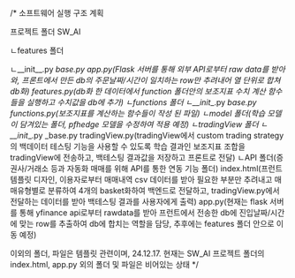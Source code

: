 /* 소프트웨어 실행 구조 계획

프로젝트 폴더 SW_AI

ㄴfeatures 폴더

  ㄴ__init__.py
    _base.py
    app.py(Flask 서버를 통해 외부 API로부터 raw data를 받아와, 프론트에서 만든 db의 주문날짜/시간이 일치하는 row만 추려내어 열 단위로 합쳐 db화)
    features.py(db화 한 데이터에서 function 폴더안의 보조지표 수치 계산 함수들을 실행하고 수치값을 db에 추가)
ㄴfunctions 폴더
  ㄴ__init__.py
    _base.py
    functions.py(보조지표를 계산하는 함수들이 작성 된 파일)
ㄴmodel 폴더(학습 모델이 담겨있는 폴더, pfhedge 모델을 수정하여 적용 예정)
ㄴtradingView 폴더
  ㄴ__init__.py
    _base.py
    tradingView.py(tradingView에서 custom trading strategy의 백데이터 테스팅 기능을 사용할 수 있도록 학습 결과인 보조지표 조합을 tradingView에 전송하고, 백테스팅 결과값을 저장하고 프론트로 전달) 
ㄴAPI 폴더(증권사/거래소 등과 자동화 매매를 위해 API를 통한 연동 기능 폴더)
index.html(프런트 템플릿 디자인, 이용자로부터 매매내역 csv 데이터를 받아 필요한 부분만 추려내고 매매유형별로 분류하여 4개의 basket화하여 백엔드로 전달하고, tradingView.py에서 전달하는 데이터를 받아 백테스팅 결과를 사용자에게 출력)
app.py(현재는 flask 서버를 통해 yfinance api로부터 rawdata를 받아 프런트에서 전송한 db에 진입날짜/시간에 맞는 row를 추출하여 db에 합치는 역할을 담당, 추후에는 features 폴더 안으로 이동 예정)

이외의 폴더, 파일은 템플릿 관련이며, 24.12.17. 현재는 SW_AI 프로젝트 폴더의 index.html, app.py 외의 폴더 및 파일은 비어있는 상태 */
